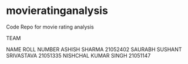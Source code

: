 # movieratinganalysis
Code Repo for movie rating analysis

TEAM

NAME                               ROLL NUMBER
ASHISH SHARMA                      21052402
SAURABH SUSHANT SRIVASTAVA         21051335
NISHCHAL KUMAR SINGH               21051147

